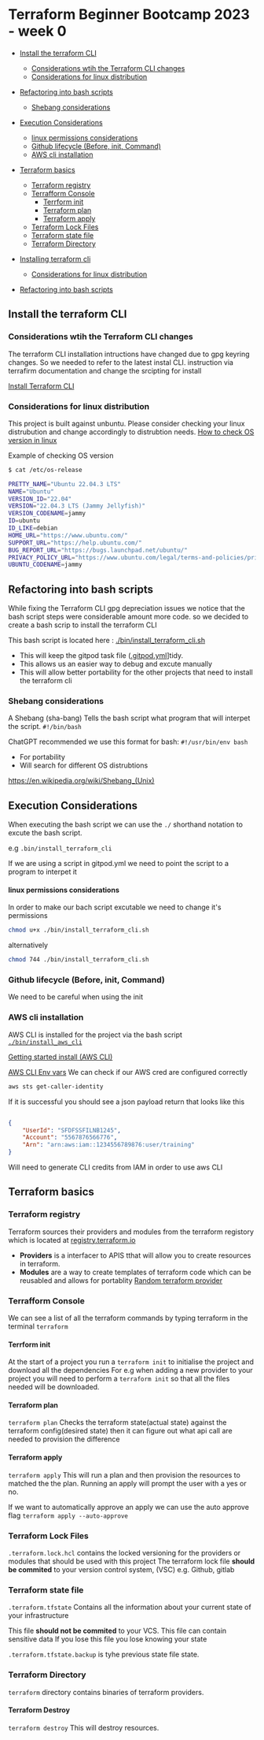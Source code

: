 # Terraform Beginner Bootcamp 2023 - week 0

- [Install the terraform CLI](#install-the-terraform-cli)
  * [Considerations wtih the Terraform CLI changes](#considerations-wtih-the-terraform-cli-changes)
  * [Considerations for linux distribution](#considerations-for-linux-distribution)
- [Refactoring into bash scripts](#refactoring-into-bash-scripts)
  * [Shebang considerations](#shebang-considerations)
- [Execution Considerations](#execution-considerations)
    + [linux permissions considerations](#linux-permissions-considerations)
  * [Github lifecycle (Before, init, Command)](#github-lifecycle--before--init--command-)
  * [AWS cli installation](#aws-cli-installation)
- [Terraform basics](#terraform-basics)
  * [Terraform registry](#terraform-registry)
  * [Terrafform Console](#terrafform-console)
    + [Terrform init](#terrform-init)
    + [Terraform plan](#terraform-plan)
    + [Terraform apply](#terraform-apply)
  * [Terraform Lock Files](#terraform-lock-files)
  * [Terraform state file](#terraform-state-file)
  * [Terraform Directory](#terraform-directory)

- [Installing terraform cli](#install-the-terraform-cli)
    - [Considerations for linux distribution](#considerations-for-linux-distribution)
- [Refactoring into bash scripts](#refactoring-into-bash-scripts)


## Install the terraform CLI

### Considerations wtih the Terraform CLI changes
The terraform CLI installation intructions have changed due to gpg keyring changes. So we needed to refer to the latest instal CLI. instruction via terrafirm documentation and change the srcipting for install

[Install Terraform CLI](https://developer.hashicorp.com/terraform/tutorials/aws-get-started/install-cli)

### Considerations for linux distribution

This project is built against unbuntu.
Please consider checking your linux distrubution and change accordingly to distrubtion needs.
[How to check OS version in linux](https://cloudzy.com/blog/find-os-version-with-command-line/)

Example of checking OS version
```sh
$ cat /etc/os-release

PRETTY_NAME="Ubuntu 22.04.3 LTS"
NAME="Ubuntu"
VERSION_ID="22.04"
VERSION="22.04.3 LTS (Jammy Jellyfish)"
VERSION_CODENAME=jammy
ID=ubuntu
ID_LIKE=debian
HOME_URL="https://www.ubuntu.com/"
SUPPORT_URL="https://help.ubuntu.com/"
BUG_REPORT_URL="https://bugs.launchpad.net/ubuntu/"
PRIVACY_POLICY_URL="https://www.ubuntu.com/legal/terms-and-policies/privacy-policy"
UBUNTU_CODENAME=jammy
```

## Refactoring into bash scripts

While fixing the Terraform CLI gpg depreciation issues we notice that the bash script steps were considerable amount more code. so we decided to create a bash scrip to install the terraform CLI

This bash script is located here : [./bin/install_terraform_cli.sh](./bin/install_terraform_cli.sh)

- This will keep the gitpod task file ([.gitpod.yml](.gitpod.yml)]tidy.
- This allows us an easier way to debug and excute manually
- This will allow better portability for the other projects that need to install the terraform cli

### Shebang considerations

A Shebang (sha-bang) Tells the bash script what program that will interpet the script. `#!/bin/bash`


ChatGPT recommended we use this format for bash: `#!/usr/bin/env bash`
- For portability
- Will search for different OS distrubtions

https://en.wikipedia.org/wiki/Shebang_(Unix)

## Execution Considerations

When executing the bash script we can use the `./` shorthand notation to excute the bash script.

e.g `.bin/install_terraform_cli`

If we are using a script in gitpod.yml we need to point the script to a program to interpet it

#### linux permissions considerations 

In order to make our bach script excutable we need to change it's permissions

```sh
chmod u+x ./bin/install_terraform_cli.sh
```

alternatively 
```sh
chmod 744 ./bin/install_terraform_cli.sh
```
### Github lifecycle (Before, init, Command)

We need to be careful when using the init

### AWS cli installation 

AWS CLI is installed for the project via the bash script [`./bin/install_aws_cli`](./bin/install_aws_cli)

[Getting started install (AWS CLI)](https://docs.aws.amazon.com/cli/latest/userguide/getting-started-install.html)

[AWS CLI Env vars](https://docs.aws.amazon.com/cli/latest/userguide/cli-configure-envvars.html)
We can check if our AWS cred are configured correctly
```sh
aws sts get-caller-identity
```

If it is successful you should see a json payload return that looks like this 
```json

{
    "UserId": "SFDFSSFILNB1245",
    "Account": "5567876566776",
    "Arn": "arn:aws:iam::1234556789876:user/training"
}
```

Will need to generate  CLI credits from IAM in order to use aws CLI

## Terraform basics

### Terraform registry

Terraform sources their providers and modules from the terraform registory which is located  at [registry.terraform.io](https://registry.terraform.io/)   

- **Providers** is a interfacer to APIS tthat will allow you to create resources in terraform.
- **Modules** are a way to create templates of terraform code which can be reusabled and allows for portablity 
[Random terraform provider](https://registry.terraform.io/providers/hashicorp/random/latest/docs)

### Terrafform Console

We can see a list of all the terraform commands by typing terraform in the terminal `terraform`

#### Terrform init

At the start of a project you run a `terraform init` to initialise the project and download all the dependencies
For e.g when adding a new provider to your project you will need to perform a `terraform init` so that all the files needed will be downloaded.

#### Terraform plan
`terraform plan`
Checks the terraform state(actual state) against the terraform config(desired state) then it can figure out what api call are needed to provision the difference

#### Terraform apply
`terraform apply`
This will run a plan and then provision the resources to matched the the plan. Running an apply will prompt the user with a yes or no.

If we want to automatically approve an apply we can use the auto approve flag `terraform apply --auto-approve`
### Terraform Lock Files
`.terraform.lock.hcl` contains the locked versioning for the providers or modules that should be used with this project
The terraform lock file **should be commited** to your version control system, (VSC) e.g. Github, gitlab

### Terraform state file
`.terraform.tfstate` Contains all the information about your current state of your infrastructure 

This file **should not be commited** to your VCS.
This file can contain sensitive data
If you lose this file you lose knowing your state

`.terraform.tfstate.backup` is tyhe previous state file state.

### Terraform Directory

`terraform` directory contains binaries of terraform providers.

#### Terraform Destroy
`terraform destroy`
This will destroy resources.



